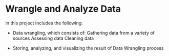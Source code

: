 # Wrangle and Analyze Data

In this project includes the following:<br>

- Data wrangling, which consists of:
Gathering data from a variety of sources
Assessing data
Cleaning data

- Storing, analyzing, and visualizing the result of Data Wrangling process